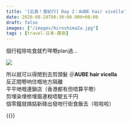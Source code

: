 ```yaml
---
title: '[広島！食紀行] Day 2：AUBE hair vicella'
date: 2020-08-28T08:30:00.000+08:00
draft: false
images: ["/images/hiroshima2a.jpg"]
tags : [travel-日本-廣島]
---
```


個行程除咗食就冇咩嘢plan過...  

![](/images/hiroshima2a.jpg)

所以就可以得閒到去剪頭髮 ＠**AUBE hair vicella**  
反正間嘢响住嘅地方隔離  
平平哋嘅連鎖店（香港都有但唔算平嘢）  
剪埋染埋修埋眉連稅唔駛五千円  
個零鐘就搞掂新碌出發咁行街食飯去（啦啦啦）  


{{<hiroshima>}}
